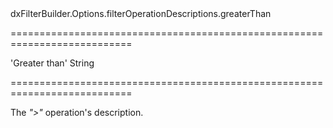 <!--id-->dxFilterBuilder.Options.filterOperationDescriptions.greaterThan<!--/id-->
===========================================================================
<!--default-->'Greater than'<!--/default-->
<!--type-->String<!--/type-->
===========================================================================

<!--shortDescription-->
The *">"* operation's description.
<!--/shortDescription-->

<!--fullDescription-->

<!--/fullDescription-->